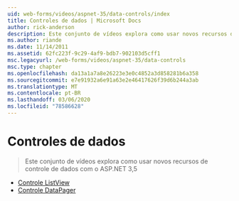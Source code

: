 ```yaml
---
uid: web-forms/videos/aspnet-35/data-controls/index
title: Controles de dados | Microsoft Docs
author: rick-anderson
description: Este conjunto de vídeos explora como usar novos recursos de controle de dados com o ASP.NET 3,5
ms.author: riande
ms.date: 11/14/2011
ms.assetid: 62fc223f-9c29-4af9-bdb7-902103d5cff1
msc.legacyurl: /web-forms/videos/aspnet-35/data-controls
msc.type: chapter
ms.openlocfilehash: da13a1a7a8e26223e3e0c4852a3d858281b6a358
ms.sourcegitcommit: e7e91932a6e91a63e2e46417626f39d6b244a3ab
ms.translationtype: MT
ms.contentlocale: pt-BR
ms.lasthandoff: 03/06/2020
ms.locfileid: "78586628"
---
```

# <a name="data-controls"></a>Controles de dados

> Este conjunto de vídeos explora como usar novos recursos de controle de dados com o ASP.NET 3,5

- [Controle ListView](the-listview-control.md)
- [Controle DataPager](the-datapager-control.md)
